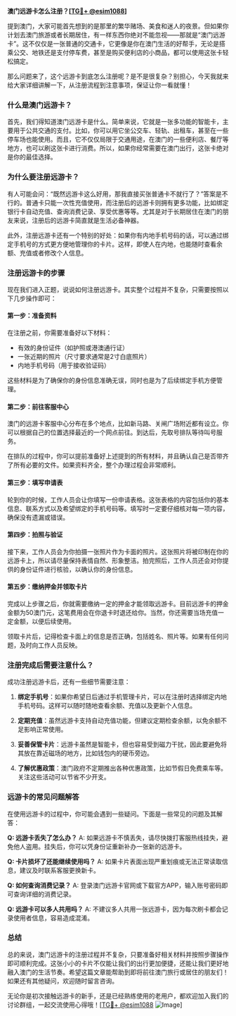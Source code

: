 **澳门远游卡怎么注册？[[TG💪+ @esim1088](https://t.me/s/esim1088)]**

提到澳门，大家可能首先想到的是那里的繁华赌场、美食和迷人的夜景。但如果你计划去澳门旅游或者长期居住，有一样东西你绝对不能忽视——那就是“澳门远游卡”。这不仅仅是一张普通的交通卡，它更像是你在澳门生活的好帮手，无论是搭乘公交、地铁还是支付停车费，甚至是购买便利店的小商品，都可以使用这张卡轻松搞定。

那么问题来了，这个远游卡到底怎么注册呢？是不是很复杂？别担心，今天我就来给大家详细讲解一下，从注册流程到注意事项，保证让你一看就懂！

### **什么是澳门远游卡？**

首先，我们得知道澳门远游卡是什么。简单来说，它就是一张多功能的智能卡，主要用于公共交通的支付。比如，你可以用它坐公交车、轻轨、出租车，甚至在一些停车场也能使用。而且，它不仅仅局限于交通用途，在澳门的一些便利店、餐厅等地方，也可以刷这张卡进行消费。所以，如果你经常需要在澳门出行，这张卡绝对是你的最佳选择。

### **为什么要注册远游卡？**

有人可能会问：“既然远游卡这么好用，那我直接买张普通卡不就行了？”答案是不行的。普通卡只能一次性充值使用，而注册后的远游卡则拥有更多功能，比如绑定银行卡自动充值、查询消费记录、享受优惠等等。尤其是对于长期居住在澳门的朋友来说，注册后的远游卡简直就是生活必备神器。

此外，注册远游卡还有一个特别的好处：如果你有内地手机号码的话，可以通过绑定手机号的方式更方便地管理你的卡片。这样，即使人在内地，也能随时查看余额、充值或者修改个人信息。

### **注册远游卡的步骤**

现在我们进入正题，说说如何注册远游卡。其实整个过程并不复杂，只需要按照以下几步操作即可：

#### **第一步：准备资料**
在注册之前，你需要准备好以下材料：
- 有效的身份证件（如护照或港澳通行证）
- 一张近期的照片（尺寸要求通常是2寸白底照片）
- 内地手机号码（用于接收验证码）

这些材料是为了确保你的身份信息准确无误，同时也是为了后续绑定手机方便管理。

#### **第二步：前往客服中心**
澳门的远游卡客服中心分布在多个地点，比如新马路、关闸广场附近都有设立。你可以根据自己的位置选择最近的一个网点前往。到达后，先取号排队等待叫号服务。

在排队的过程中，你可以提前准备好上述提到的所有材料，并且确认自己是否带齐了所有必要的文件。如果资料齐全，整个办理过程会非常顺利。

#### **第三步：填写申请表**
轮到你的时候，工作人员会让你填写一份申请表格。这张表格的内容包括你的基本信息、联系方式以及希望绑定的手机号码等。填写时一定要仔细核对每一项内容，确保没有遗漏或错误。

#### **第四步：拍照与验证**
接下来，工作人员会为你拍摄一张照片作为卡面的照片。这张照片将被印制在你的远游卡上，所以请尽量保持表情自然、形象整洁。拍完照后，工作人员还会对你提供的身份证件进行核验，以确认你的身份信息。

#### **第五步：缴纳押金并领取卡片**
完成以上步骤之后，你就需要缴纳一定的押金才能领取远游卡。目前远游卡的押金金额为50澳门元，这笔费用会在你退卡时退还给你。当然，你还需要当场充值一定金额，以便后续使用。

领取卡片后，记得检查卡面上的信息是否正确，包括姓名、照片等。如果有任何问题，及时向工作人员反映。

### **注册完成后需要注意什么？**

成功注册远游卡后，还有一些细节需要注意：

1. **绑定手机号**：如果你希望日后通过手机管理卡片，可以在注册时选择绑定内地手机号码。这样可以随时随地查看余额、充值以及更新个人信息。

2. **定期充值**：虽然远游卡支持自动充值功能，但建议定期检查余额，以免余额不足影响正常使用。

3. **妥善保管卡片**：远游卡虽然是智能卡，但也容易受到磁力干扰，因此要避免将其放在靠近磁场的地方，比如钱包内的硬币旁边。

4. **了解优惠政策**：澳门政府不定期推出各种优惠政策，比如节假日免费乘车等。关注这些活动可以节省不少开支。

### **远游卡的常见问题解答**

在使用远游卡的过程中，你可能会遇到一些疑问。下面是一些常见的问题及其解答：

**Q: 远游卡丢失了怎么办？**
A: 如果远游卡不慎丢失，请尽快拨打客服热线挂失，避免他人盗用。挂失后，你可以凭身份证重新补办一张新的远游卡。

**Q: 卡片损坏了还能继续使用吗？**
A: 如果卡片表面出现严重划痕或无法正常读取信息，建议及时联系客服更换新卡。

**Q: 如何查询消费记录？**
A: 登录澳门远游卡官网或下载官方APP，输入账号密码即可查询详细的消费记录。

**Q: 远游卡可以多人共用吗？**
A: 不建议多人共用一张远游卡，因为每次刷卡都会记录使用者信息，容易造成混淆。

### **总结**

总的来说，澳门远游卡的注册过程并不复杂，只要准备好相关材料并按照步骤操作即可顺利完成。这张小小的卡片不仅能让我们的出行更加便捷，还能让我们更好地融入澳门的生活节奏。希望这篇文章能帮助到即将前往澳门旅行或居住的朋友们！如果还有其他疑问，欢迎随时留言咨询。

无论你是初次接触远游卡的新手，还是已经熟练使用的老用户，都欢迎加入我们的讨论群组，一起交流使用心得哦！[[TG💪+ @esim1088](https://t.me/s/esim1088) ![Image](https://i.postimg.cc/4NQfJmqS/Snipaste-2025-05-13-00-14-12.png)]
